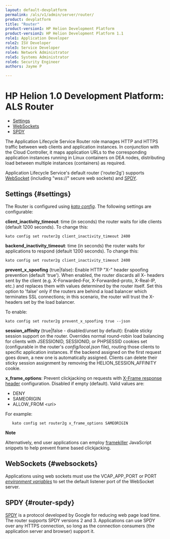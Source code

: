 ```yaml
---
layout: default-devplatform
permalink: /als/v1/admin/server/router/
product: devplatform
title: "Router"
product-version1: HP Helion Development Platform
product-version2: HP Helion Development Platform 1.1
role1: Application Developer
role2: ISV Developer 
role3: Service Developer
role4: Network Administrator
role5: Systems Administrator 
role6: Security Engineer
authors: Jayme P

---
```

<!--PUBLISHED-->

# HP Helion 1.0 Development Platform: ALS Router[](#index-1 "Permalink to this headline")

- [Settings](#settings)
- [WebSockets](#websockets)
- [SPDY](#router-spdy)

The Application Lifecycle Service Router role manages HTTP and HTTPS traffic between web clients and application instances. In conjunction with the Cloud
Controller, it maps application URLs to the corresponding application
instances running in Linux containers on DEA nodes, distributing load
between multiple instances (containers) as required.

Application Lifecycle Service's default router ('router2g') supports
[WebSocket](http://www.websocket.org/aboutwebsocket) (including
"wss://" secure web sockets) and [SPDY](http://www.chromium.org/spdy).

## Settings {#settings}
The Router is configured using [*kato config*](/als/v1/admin/reference/kato-ref/#kato-command-ref-config). The following settings are configurable:

**client\_inactivity\_timeout**: time (in seconds) the router waits
for idle clients (default 1200 seconds). To change this:

    kato config set router2g client_inactivity_timeout 2400

**backend\_inactivity\_timeout**: time (in seconds) the router waits
for applications to respond (default 1200 seconds). To change this:

    kato config set router2g client_inactivity_timeout 2400

**prevent\_x\_spoofing** (true|false): Enable HTTP "X-" header
spoofing prevention (default 'true'). When enabled, the router
discards all X- headers sent by the client (e.g. X-Forwarded-For,
X-Forwarded-proto, X-Real-IP, etc.) and replaces them with values
determined by the router itself. Set this option to 'false' only if the routers are behind a load balancer which terminates SSL connections; in this scenario, the router will trust the X-headers set by the load balancer. 

To enable:

    kato config set router2g prevent_x_spoofing true --json

**session\_affinity** (true|false - disabled/unset by default):
Enable sticky session support on the router. Overrides normal
round-robin load balancing for clients with JSESSIONID, SESSIONID,
or PHPSESSID cookies set (configurable in the router's
*config/local.json* file), routing those clients to specific
application instances. If the backend assigned on the first request
goes down, a new one is automatically assigned. Clients can delete
their sticky session assignment by removing the
HELION\_SESSION\_AFFINITY cookie.

**x\_frame\_options**: Prevent clickjacking on requests with
[X-Frame response
header](https://developer.mozilla.org/en-US/docs/HTTP/X-Frame-Options)
configuration. Disabled if empty (default). Valid values are:

-   DENY
-   SAMEORIGIN
-   ALLOW\_FROM \<uri\>

For example:

       kato config set router2g x_frame_options SAMEORIGIN

**Note**

Alternatively, end user applications can employ
[framekiller](http://en.wikipedia.org/wiki/Framekiller) JavaScript
snippets to help prevent frame based clickjacking.

## WebSockets {#websockets}

Applications using web sockets must use the VCAP\_APP\_PORT or PORT
[*environment variables*](/als/v1/user/reference/environment/#environment-variables)
to set the default listener port of the WebSocket server.

## SPDY {#router-spdy}

[SPDY](http://dev.chromium.org/spdy/) is a protocol developed by Google
for reducing web page load time. The router supports SPDY versions 2 and
3. Applications can use SPDY over any HTTPS connection, so long as the
connection consumers (the application server and browser) support it.
